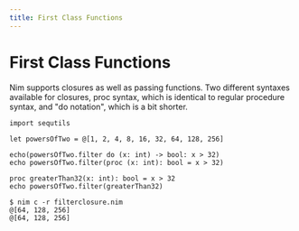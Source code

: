 ```yaml
---
title: First Class Functions
---
```


# First Class Functions

Nim supports closures as well as passing functions. Two different syntaxes available for closures, proc syntax, which is identical to regular procedure syntax, and "do notation", which is a bit shorter.

``` nimrod
import sequtils

let powersOfTwo = @[1, 2, 4, 8, 16, 32, 64, 128, 256]

echo(powersOfTwo.filter do (x: int) -> bool: x > 32)
echo powersOfTwo.filter(proc (x: int): bool = x > 32)

proc greaterThan32(x: int): bool = x > 32
echo powersOfTwo.filter(greaterThan32)
```
``` console
$ nim c -r filterclosure.nim
@[64, 128, 256]
@[64, 128, 256]
```
